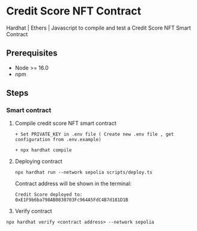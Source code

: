 #  Credit Score NFT Contract 

Hardhat | Ethers | Javascript to compile and test a Credit Score NFT Smart Contract

## Prerequisites

- Node >= 16.0
- npm

## Steps
### Smart contract
1. Compile credit score NFT smart contract 
    ```
    + Set PRIVATE_KEY in .env file ( Create new .env file , get configuration from .env.example)

    + npx hardhat compile
2. Deploying contract
    ```
    npx hardhat run --network sepolia scripts/deploy.ts
    ```
    Contract address will be shown in the terminal:
    ```
    Credit Score deployed to: 0xE1F9b6ba798AB0830703Fc964A5FdC4B7d181D1B
    ```

3. Verify contract

```
npx hardhat verify <contract address> --network sepolia
```